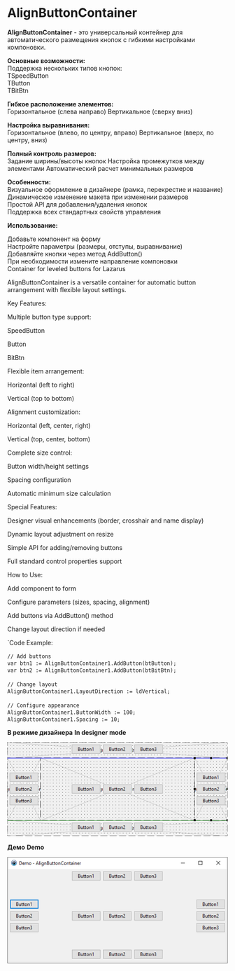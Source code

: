 # AlignButtonContainer

**AlignButtonContainer** - это универсальный контейнер для автоматического размещения кнопок с гибкими настройками компоновки.

**Основные возможности:**</br>
Поддержка нескольких типов кнопок:</br>
TSpeedButton</br>
TButton</br>
TBitBtn</br>

**Гибкое расположение элементов:**</br>
Горизонтальное (слева направо)
Вертикальное (сверху вниз)

**Настройка выравнивания:**</br>
Горизонтальное (влево, по центру, вправо)
Вертикальное (вверх, по центру, вниз)

**Полный контроль размеров:**</br>
Задание ширины/высоты кнопок
Настройка промежутков между элементами
Автоматический расчет минимальных размеров

**Особенности:**</br>
Визуальное оформление в дизайнере (рамка, перекрестие и название)</br>
Динамическое изменение макета при изменении размеров</br>
Простой API для добавления/удаления кнопок</br>
Поддержка всех стандартных свойств управления</br>

**Использование:**</br>

Добавьте компонент на форму</br>
Настройте параметры (размеры, отступы, выравнивание)</br>
Добавляйте кнопки через метод AddButton()</br>
При необходимости измените направление компоновки</br>
Container for leveled buttons for Lazarus</br>

AlignButtonContainer is a versatile container for automatic button arrangement with flexible layout settings.

Key Features:

Multiple button type support:

SpeedButton

Button

BitBtn

Flexible item arrangement:

Horizontal (left to right)

Vertical (top to bottom)

Alignment customization:

Horizontal (left, center, right)

Vertical (top, center, bottom)

Complete size control:

Button width/height settings

Spacing configuration

Automatic minimum size calculation

Special Features:

Designer visual enhancements (border, crosshair and name display)

Dynamic layout adjustment on resize

Simple API for adding/removing buttons

Full standard control properties support

How to Use:

Add component to form

Configure parameters (sizes, spacing, alignment)

Add buttons via AddButton() method

Change layout direction if needed

`Code Example:

````
// Add buttons
var btn1 := AlignButtonContainer1.AddButton(btButton);
var btn2 := AlignButtonContainer1.AddButton(btBitBtn);

// Change layout
AlignButtonContainer1.LayoutDirection := ldVertical;

// Configure appearance
AlignButtonContainer1.ButtonWidth := 100;
AlignButtonContainer1.Spacing := 10;
````

**В режиме дизайнера**
**In designer mode**

![image](/image.png "image")


**Демо**
**Demo**

![image](/demo.png "image")
